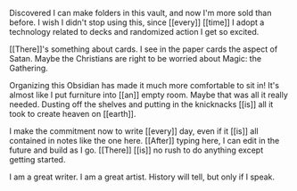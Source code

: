 Discovered I can make folders in this vault, and now I'm more sold than before. I wish I didn't stop using this, since [[every]] [[time]] I adopt a technology related to decks and randomized action I get so excited.

[[There]]'s something about cards. I see in the paper cards the aspect of Satan. Maybe the Christians are right to be worried about Magic: the Gathering.

Organizing this Obsidian has made it much more comfortable to sit in! It's almost like I put furniture into [[an]] empty room. Maybe that was all it really needed. Dusting off the shelves and putting in the knicknacks [[is]] all it took to create heaven on [[earth]].

I make the commitment now to write [[every]] day, even if it [[is]] all contained in notes like the one here. [[After]] typing here, I can edit in the future and build as I go. [[There]] [[is]] no rush to do anything except getting started.

I am a great writer. I am a great artist. History will tell, but only if I speak.

